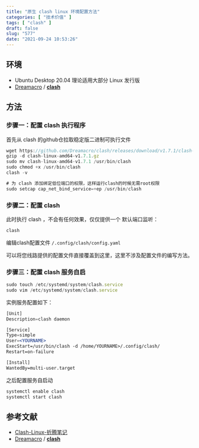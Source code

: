 ```yaml
---
title: "原生 clash linux 环境配置方法"
categories: [ "技术价值" ]
tags: [ "clash" ]
draft: false
slug: "577"
date: "2021-09-24 10:53:26"
---
```


## 环境

- Ubuntu Desktop 20.04 理论适用大部分 Linux 发行版
- [Dreamacro](https://github.com/Dreamacro) / **[clash](https://github.com/Dreamacro/clash)**

## 方法

### 步骤一：配置 clash 执行程序

首先从 clash 的github仓拉取稳定版二进制可执行文件

```jsx
wget https://github.com/Dreamacro/clash/releases/download/v1.7.1/clash-linux-amd64-v1.7.1.gz
gzip -d clash-linux-amd64-v1.7.1.gz
sudo mv clash-linux-amd64-v1.7.1 /usr/bin/clash
sudo chmod +x /usr/bin/clash
clash -v

# 为 clash 添加绑定低位端口的权限，这样运行clash的时候无需root权限
sudo setcap cap_net_bind_service=+ep /usr/bin/clash
```

### 步骤二：配置 clash

此时执行 clash ，不会有任何效果，仅仅提供一个 默认端口监听：

```jsx
clash
```

编辑clash配置文件 `/.config/clash/config.yaml`

可以将您线路提供的配置文件直接覆盖到这里，这里不涉及配置文件的编写方法。

### 步骤三：配置 clash 服务自启

```jsx
sudo touch /etc/systemd/system/clash.service
sudo vim /etc/systemd/system/clash.service
```

实例服务配置如下：

```jsx
[Unit]
Description=clash daemon

[Service]
Type=simple
User=<YOURNAME>
ExecStart=/usr/bin/clash -d /home/YOURNAME>/.config/clash/
Restart=on-failure

[Install]
WantedBy=multi-user.target
```

之后配置服务自启动

```jsx
systemctl enable clash
systemctl start clash
```

## 参考文献

- [Clash-Linux-折腾笔记](https://github.com/yuanlam/Clash-Linux)
- [Dreamacro](https://github.com/Dreamacro) / **[clash](https://github.com/Dreamacro/clash)**
